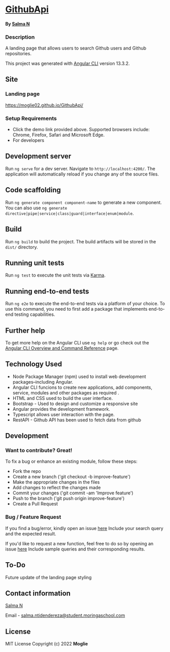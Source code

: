 # [GithubApi](https://moglie02.github.io/GithubApi/)
#### By [Salma N](https://github.com/moglie02)
### Description
A landing page that allows users to search Github users and Github repositories.

This project was generated with [Angular CLI](https://github.com/angular/angular-cli) version 13.3.2.

## Site
### Landing page
https://moglie02.github.io/GithubApi/
### Setup Requirements
* Click the demo link provided above. Supported browsers include: Chrome, Firefox, Safari and Microsoft Edge.
* For developers
## Development server
Run `ng serve` for a dev server. Navigate to `http://localhost:4200/`. The application will automatically reload if you change any of the source files.
## Code scaffolding
Run `ng generate component component-name` to generate a new component. You can also use `ng generate directive|pipe|service|class|guard|interface|enum|module`.
## Build
Run `ng build` to build the project. The build artifacts will be stored in the `dist/` directory.
## Running unit tests
Run `ng test` to execute the unit tests via [Karma](https://karma-runner.github.io).
## Running end-to-end tests
Run `ng e2e` to execute the end-to-end tests via a platform of your choice. To use this command, you need to first add a package that implements end-to-end testing capabilities.
## Further help
To get more help on the Angular CLI use `ng help` or go check out the [Angular CLI Overview and Command Reference](https://angular.io/cli) page.

## Technology Used
* Node Package Manager (npm) used to install web development packages–including Angular.
* Angular CLI funcions to create new applications, add components, service, modules and other packages as required .
* HTML and CSS used to build the user interface.
* Bootstrap - Used to design and customize a responsive site
* Angular provides the development framework.
* Typescript allows user interaction with the page.
* RestAPI - Github API has been used to fetch data from github

## Development
### Want to contribute? Great!
To fix a bug or enhance an existing module, follow these steps:
* Fork the repo
* Create a new branch ('git checkout -b improve-feature')
* Make the appropriate changes in the files
* Add changes to reflect the changes made
* Commit your changes ('git commit -am 'Improve feature')
* Push to the branch ('git push origin improve-feature')
* Create a Pull Request
### Bug / Feature Request
If you find a bug/error, kindly open an issue [here](https://github.com/moglie02/GithubApi/issues/new)
Include your search query and the expected result.

If you'd like to request a new function, feel free to do so by opening an issue [here](https://github.com/moglie02/GithubApi/issues/new)
Include sample queries and their corresponding results.
## To-Do
Future update of the landing page styling
## Contact information
[Salma N](https://github.com/moglie02)

Email - salma.ntidendereza@student.moringaschool.com
## License
MIT License
Copyright (c) 2022 **Moglie**